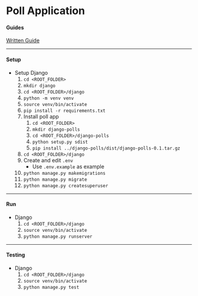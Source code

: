# Poll Application

#### Guides

[Written Guide](https://docs.djangoproject.com/en/1.11/intro/tutorial01/)

---

#### Setup

- Setup Django
	1. `cd <ROOT_FOLDER>`
	2. `mkdir django`
	3. `cd <ROOT_FOLDER>/django`
	4. `python -m venv venv`
	5. `source venv/bin/activate`
	6. `pip install -r requirements.txt`
	7. Install poll app
		1. `cd <ROOT_FOLDER>`
		2. `mkdir django-polls`
		3. `cd <ROOT_FOLDER>/django-polls`
		4. `python setup.py sdist`
		5. `pip install ../django-polls/dist/django-polls-0.1.tar.gz`
	8. `cd <ROOT_FOLDER>/django`
	9. Create and edit `.env`
		- Use `.env.example` as example
	10. `python manage.py makemigrations`
	11. `python manage.py migrate`
	12. `python manage.py createsuperuser`

---

#### Run

- Django
	1. `cd <ROOT_FOLDER>/django`
	2. `source venv/bin/activate`
	3. `python manage.py runserver`

---

#### Testing

- Django
	1. `cd <ROOT_FOLDER>/django`
	2. `source venv/bin/activate`
	3. `python manage.py test`
